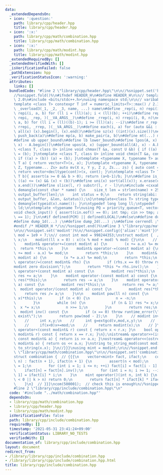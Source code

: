 ```yaml
---
data:
  _extendedDependsOn:
  - icon: ':question:'
    path: library/cpp/header.hpp
    title: library/cpp/header.hpp
  - icon: ':x:'
    path: library/cpp/math/combination.hpp
    title: library/cpp/math/combination.hpp
  - icon: ':x:'
    path: library/cpp/math/modint.hpp
    title: library/cpp/math/modint.hpp
  _extendedRequiredBy: []
  _extendedVerifiedWith: []
  _isVerificationFailed: false
  _pathExtension: hpp
  _verificationStatusIcon: ':warning:'
  attributes:
    links: []
  bundledCode: "#line 2 \"library/cpp/header.hpp\"\n\n//%snippet.set('header')%\n\
    //%snippet.fold()%\n#ifndef HEADER_H\n#define HEADER_H\n\n// template version\
    \ 2.0\n#include <bits/stdc++.h>\nusing namespace std;\n\n// varibable settings\n\
    template <class T> constexpr T inf = numeric_limits<T>::max() / 2.1;\n\n#define\
    \ _overload3(_1, _2, _3, name, ...) name\n#define _rep(i, n) repi(i, 0, n)\n#define\
    \ repi(i, a, b) for (ll i = (ll)(a); i < (ll)(b); ++i)\n#define rep(...) _overload3(__VA_ARGS__,\
    \ repi, _rep, )(__VA_ARGS__)\n#define _rrep(i, n) rrepi(i, 0, n)\n#define rrepi(i,\
    \ a, b) for (ll i = (ll)((b)-1); i >= (ll)(a); --i)\n#define r_rep(...) _overload3(__VA_ARGS__,\
    \ rrepi, _rrep, )(__VA_ARGS__)\n#define each(i, a) for (auto &&i : a)\n#define\
    \ all(x) (x).begin(), (x).end()\n#define sz(x) ((int)(x).size())\n#define pb(a)\
    \ push_back(a)\n#define mp(a, b) make_pair(a, b)\n#define mt(...) make_tuple(__VA_ARGS__)\n\
    #define ub upper_bound\n#define lb lower_bound\n#define lpos(A, x) (lower_bound(all(A),\
    \ x) - A.begin())\n#define upos(A, x) (upper_bound(all(A), x) - A.begin())\ntemplate\
    \ <class T, class U> inline void chmax(T &a, const U &b) { if ((a) < (b)) (a)\
    \ = (b); }\ntemplate <class T, class U> inline void chmin(T &a, const U &b) {\
    \ if ((a) > (b)) (a) = (b); }\ntemplate <typename X, typename T> auto mv(X x,\
    \ T a) { return vector<T>(x, a); }\ntemplate <typename X, typename Y, typename\
    \ Z, typename... Zs> auto mv(X x, Y y, Z z, Zs... zs) { auto cont = mv(y, z, zs...);\
    \ return vector<decltype(cont)>(x, cont); }\n\ntemplate <class T> T cdiv(T a,\
    \ T b){ assert(a >= 0 && b > 0); return (a+b-1)/b; }\n\n#define is_in(x, a, b)\
    \ ((a) <= (x) && (x) < (b))\n#define uni(x) sort(all(x)); x.erase(unique(all(x)),\
    \ x.end())\n#define slice(l, r) substr(l, r - l)\n\n#include <cxxabi.h>\nstring\
    \ demangle(const char * name) {\n    size_t len = strlen(name) + 256;\n    char\
    \ output_buffer[len];\n    int status = 0;\n    return string(abi::__cxa_demangle(name,\
    \ output_buffer, &len, &status));\n}\ntemplate<class T> string type(T x){ return\
    \ demangle(typeid(x).name()); }\n\ntypedef long long ll;\ntypedef long double\
    \ ld;\n\ntemplate <typename T>\nusing PQ = priority_queue<T, vector<T>, greater<T>>;\n\
    void check_input() { assert(cin.eof() == 0); int tmp; cin >> tmp; assert(cin.eof()\
    \ == 1); }\n\n#if defined(PCM) || defined(LOCAL)\n#else\n#define dump(...) ;\n\
    #define dump_1d(...) ;\n#define dump_2d(...) ;\n#define cerrendl ;\n#endif\n\n\
    #endif /* HEADER_H */\n//%snippet.end()%\n#line 3 \"library/cpp/math/modint.hpp\"\
    \n\n//%snippet.set('modint')%\n//%snippet.config({'alias':'mint'})%\nconst int\
    \ mod = 1e9 + 7;\n// const int mod = 998244353;\nstruct modint {  //{{{\n    ll\
    \ x;\n    modint(ll x = 0) : x((x % mod + mod) % mod) {}\n\n    // ?= operator\n\
    \    modint& operator+=(const modint a) {\n        (x += a.x) %= mod;\n      \
    \  return *this;\n    }\n    modint& operator-=(const modint a) {\n        (x\
    \ += mod - a.x) %= mod;\n        return *this;\n    }\n    modint& operator*=(const\
    \ modint a) {\n        (x *= a.x) %= mod;\n        return *this;\n    }\n    modint&\
    \ operator/=(const modint& rhs) {\n        if (rhs.x == 0) throw runtime_error(\"\
    modint zero division\");\n        return *this *= rhs.inv();\n    }\n\n    modint\
    \ operator+(const modint a) const {\n        modint res(*this);\n        return\
    \ res += a;\n    }\n    modint operator-(const modint a) const {\n        modint\
    \ res(*this);\n        return res -= a;\n    }\n    modint operator*(const modint\
    \ a) const {\n        modint res(*this);\n        return res *= a;\n    }\n  \
    \  modint operator/(const modint a) const {\n        modint res(*this);\n    \
    \    return res /= a;\n    }\n\n    modint pow(ll n) const {\n        modint res(1),\
    \ x(*this);\n        if (n < 0) {\n            n = -n;\n            x = (*this).inv();\n\
    \        }\n        while (n) {\n            if (n & 1) res *= x;\n          \
    \  x *= x;\n            n >>= 1;\n        }\n        return res;\n    }\n\n  \
    \  modint inv() const {\n        if (x == 0) throw runtime_error(\"inv does not\
    \ exist\");\n        return pow(mod - 2);\n    }\n    // modint inv()const{\n\
    \    //     int x,y;\n    //     int g=extgcd(v,mod,x,y);\n    //     assert(g==1);\n\
    \    //     if(x<0)x+=mod;\n    //     return modint(x);\n    // }\n\n    bool\
    \ operator<(const modint& r) const { return x < r.x; }\n    bool operator==(const\
    \ modint& r) const { return x == r.x; }\n};\nistream& operator>>(istream& is,\
    \ const modint& a) { return is >> a.x; }\nostream& operator<<(ostream& os, const\
    \ modint& a) { return os << a.x; }\nstring to_string_mod(const modint& x){ return\
    \ to_string(x.x); }\n//}}}\nusing mint = modint;\n\n//%snippet.end()%\n#line 4\
    \ \"library/cpp/math/combination.hpp\"\n\n//%snippet.set('combination')%\n// %snippet.include('modint')%\n\
    struct combination {  // {{{\n    vector<mint> fact, ifact;\n    combination(int\
    \ n) : fact(n + 1), ifact(n + 1) {\n        assert(n < mod);\n        fact[0]\
    \ = 1;\n        for (int i = 1; i <= n; ++i) fact[i] = fact[i - 1] * i;\n    \
    \    ifact[n] = fact[n].inv();\n        for (int i = n; i >= 1; --i) ifact[i -\
    \ 1] = ifact[i] * i;\n    }\n    mint operator()(int n, int k) {\n        if (k\
    \ < 0 || k > n) return 0;\n        return fact[n] * ifact[k] * ifact[n - k];\n\
    \    }\n}  // }}}\ncom(500001);  // check this is enough\n//%snippet.end()%\n\
    #line 2 \"library/cpp/include/combination.hpp\"\n"
  code: '#include "../math/combination.hpp"'
  dependsOn:
  - library/cpp/math/combination.hpp
  - library/cpp/header.hpp
  - library/cpp/math/modint.hpp
  isVerificationFile: false
  path: library/cpp/include/combination.hpp
  requiredBy: []
  timestamp: '2021-05-31 23:41:24+09:00'
  verificationStatus: LIBRARY_NO_TESTS
  verifiedWith: []
documentation_of: library/cpp/include/combination.hpp
layout: document
redirect_from:
- /library/library/cpp/include/combination.hpp
- /library/library/cpp/include/combination.hpp.html
title: library/cpp/include/combination.hpp
---
```

